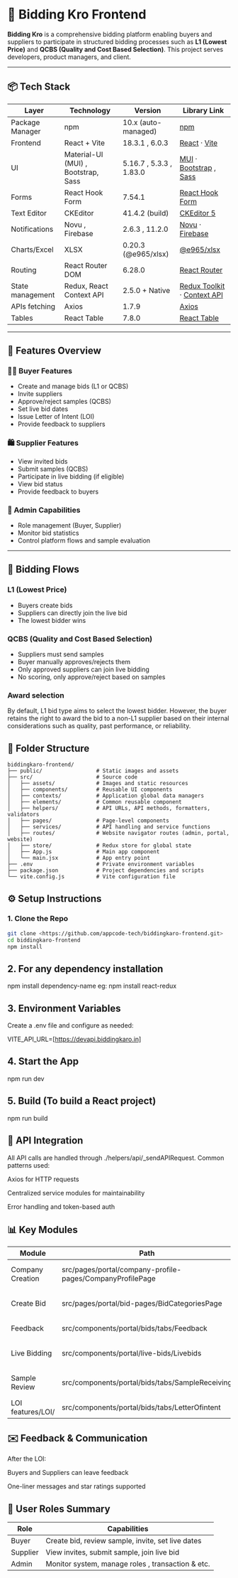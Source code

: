 # 🛒 Bidding Kro Frontend

**Bidding Kro** is a comprehensive bidding platform enabling buyers and suppliers to participate in structured bidding processes such as **L1 (Lowest Price)** and **QCBS (Quality and Cost Based Selection)**. This project serves developers, product managers, and client.

---

## 📦 Tech Stack

| Layer            | Technology                          | Version                 | Library Link                                                                                                                              |
| ---------------- | ----------------------------------- | ----------------------- | ----------------------------------------------------------------------------------------------------------------------------------------- |
| Package Manager  | npm                                 | 10.x (auto-managed)     | [npm](https://www.npmjs.com/)                                                                                                             |
| Frontend         | React + Vite                        | 18.3.1 , 6.0.3          | [React](https://react.dev/) · [Vite](https://vitejs.dev/)                                                                                 |
| UI               | Material-UI (MUI) , Bootstrap, Sass | 5.16.7 , 5.3.3 , 1.83.0 | [MUI](https://www.npmjs.com/package/@mui/material) · [Bootstrap](https://www.npmjs.com/package/) , [Sass](https://www.npmjs.com/package/) |
| Forms            | React Hook Form                     | 7.54.1                  | [React Hook Form](https://www.npmjs.com/package/react-hook-form)                                                                          |
| Text Editor      | CKEditor                            | 41.4.2 (build)          | [CKEditor 5](https://ckeditor.com/ckeditor-5/)                                                                                            |
| Notifications    | Novu , Firebase                     | 2.6.3 , 11.2.0          | [Novu](https://novu.co/) · [Firebase](https://firebase.google.com/)                                                                       |
| Charts/Excel     | XLSX                                | 0.20.3 (@e965/xlsx)     | [@e965/xlsx ](https://www.npmjs.com/package/@e965/xlsx)                                                                                   |
| Routing          | React Router DOM                    | 6.28.0                  | [React Router](https://www.npmjs.com/package/react-router-dom)                                                                            |
| State management | Redux, React Context API            | 2.5.0 + Native          | [Redux Toolkit](https://www.npmjs.com/package/@reduxjs/toolkit) · [Context API](https://react.dev/learn/passing-data-deeply-with-context) |
| APIs fetching    | Axios                               | 1.7.9                   | [Axios](https://www.npmjs.com/package/axios)                                                                                              |
| Tables           | React Table                         | 7.8.0                   | [React Table](https://www.npmjs.com/package/react-table)                                                                                  |

---

## 🚀 Features Overview

### 🧑‍💼 Buyer Features

- Create and manage bids (L1 or QCBS)
- Invite suppliers
- Approve/reject samples (QCBS)
- Set live bid dates
- Issue Letter of Intent (LOI)
- Provide feedback to suppliers

### 🛍️ Supplier Features

- View invited bids
- Submit samples (QCBS)
- Participate in live bidding (if eligible)
- View bid status
- Provide feedback to buyers

### 🧠 Admin Capabilities

- Role management (Buyer, Supplier)
- Monitor bid statistics
- Control platform flows and sample evaluation

---

## 🔁 Bidding Flows

### L1 (Lowest Price)

- Buyers create bids
- Suppliers can directly join the live bid
- The lowest bidder wins

### QCBS (Quality and Cost Based Selection)

- Suppliers must send samples
- Buyer manually approves/rejects them
- Only approved suppliers can join live bidding
- No scoring, only approve/reject based on samples

### Award selection

By default, L1 bid type aims to select the lowest bidder. However, the buyer retains the right to award the bid to a non-L1 supplier based on their internal considerations such as quality, past performance, or reliability.

## 📁 Folder Structure

```text
biddingkaro-frontend/
├── public/                 # Static images and assets
├── src/                    # Source code
│   ├── assets/             # Images and static resources
│   ├── components/         # Reusable UI components
│   ├── contexts/           # Application global data managers
│   ├── elements/           # Common reusable component
│   ├── helpers/            # API URLs, API methods, formatters, validators
│   ├── pages/              # Page-level components
│   ├── services/           # API handling and service functions
│   ├── routes/             # Website navigator routes (admin, portal, website)
│   ├── store/              # Redux store for global state
│   ├── App.js              # Main app component
│   └── main.jsx            # App entry point
├── .env                    # Private environment variables
├── package.json            # Project dependencies and scripts
└── vite.config.js          # Vite configuration file

```

## ⚙️ Setup Instructions

### 1. Clone the Repo

```bash
git clone <https://github.com/appcode-tech/biddingkaro-frontend.git>
cd biddingkaro-frontend
npm install
```

## 2. For any dependency installation

npm install dependency-name eg: npm install react-redux

## 3. Environment Variables

Create a .env file and configure as needed:

VITE_API_URL=[https://devapi.biddingkaro.in]

## 4. Start the App

npm run dev

## 5. Build (To build a React project)

npm run build

## 📡 API Integration

All API calls are handled through ./helpers/api/\_sendAPIRequest. Common patterns used:

Axios for HTTP requests

Centralized service modules for maintainability

Error handling and token-based auth

## 📊 Key Modules

| Module            | Path                                                      | Description                      |
| ----------------- | --------------------------------------------------------- | -------------------------------- |
| Company Creation  | src/pages/portal/company-profile-pages/CompanyProfilePage | Form to create company profile   |
| Create Bid        | src/pages/portal/bid-pages/BidCategoriesPage              | Form to initiate L1/QCBS bids    |
| Feedback          | src/components/portal/bids/tabs/Feedback                  | Buyer/Supplier feedback UI       |
| Live Bidding      | src/components/portal/live-bids/Livebids                  | Participation page for suppliers |
| Sample Review     | src/components/portal/bids/tabs/SampleReceiving           | Buyer sample review & decision   |
| LOI features/LOI/ | src/components/portal/bids/tabs/LetterOfintent            | Letter of Intent post-bidding    |

## ✉️ Feedback & Communication

After the LOI:

Buyers and Suppliers can leave feedback

One-liner messages and star ratings supported

## 👥 User Roles Summary

| Role     | Capabilities                                      |
| -------- | ------------------------------------------------- |
| Buyer    | Create bid, review sample, invite, set live dates |
| Supplier | View invites, submit sample, join live bid        |
| Admin    | Monitor system, manage roles , transaction & etc. |

```

```
